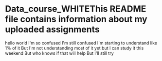 # Data_course_WHITEThis README file contains information about my uploaded assignments
hello world
I'm so confused
I'm still confused
I'm starting to understand like 1% of it
But I'm not understanding most of it yet
but I can study it this weekend
But who knows if that will help
But I'll still try
